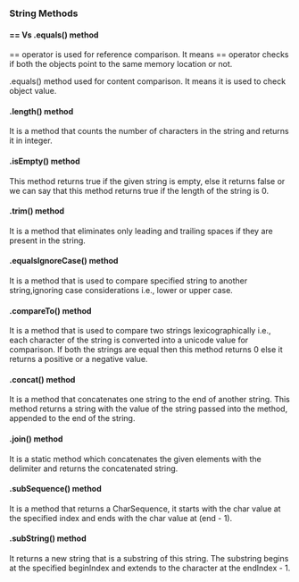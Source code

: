 ### String Methods 

#### == Vs .equals() method 

== operator is used for reference comparison. It means == operator checks if both the objects point to the same memory location or not.

.equals() method used for content comparison. It means it is used to check object value.

#### .length() method 

It is a method that counts the number of characters in the string and returns it in integer.

#### .isEmpty() method 

This method returns true if the given string is empty, else it returns false or we can say that this method returns true if the length of the string is 0.

#### .trim() method 

It is a method that eliminates only leading and trailing spaces if they are present in the string.

#### .equalsIgnoreCase() method 

It is a method that is used to compare specified string to another string,ignoring case considerations i.e., lower or upper case.

#### .compareTo() method 

It is a method that is used to compare two strings lexicographically i.e., each character of the string is converted into a unicode value for comparison. If both the strings are equal then this method returns 0 else it returns a positive or a negative value.

#### .concat() method

It is a method that concatenates one string to the end of another string. This method returns a string with the value of the string passed into the method, appended to the end of the string.

#### .join() method 

It is a static method which concatenates the given elements with the delimiter and returns the concatenated string.

#### .subSequence() method 

It is a method that returns a CharSequence, it starts with the char value at the specified index and ends with the char value at (end - 1).

#### .subString() method 

It returns a new string that is a substring of this string. The substring begins at the specified beginIndex and extends to the character at the endIndex - 1.

